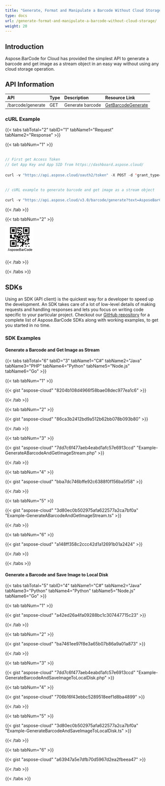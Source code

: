 ```yaml
---
title: "Generate, Format and Manipulate a Barcode Without Cloud Storage"
type: docs
url: /generate-format-and-manipulate-a-barcode-without-cloud-storage/
weight: 20
---
```

## **Introduction**
Aspose.BarCode for Cloud has provided the simplest API to generate a barcode and get image as a stream object in an easy way without using any cloud storage operation.

## **API Information**

|**API**|**Type**|**Description**|**Resource Link**|
| :- | :- | :- | :- |
|/barcode/generate|GET|Generate barcode|[GetBarcodeGenerate](https://apireference.aspose.cloud/barcode/#/Barcode/GetBarcodeGenerate)|

### **cURL Example**
{{< tabs tabTotal="2" tabID="1" tabName1="Request" tabName2="Response" >}}

{{< tab tabNum="1" >}}

```java

// First get Access Token
// Get App Key and App SID from https://dashboard.aspose.cloud/

curl -v "https://api.aspose.cloud/oauth2/token" -X POST -d 'grant_type=client_credentials&client_id=0B17F60A-6D69-426B-9ABD-79F35A6E9F7B&client_secret=53b8b19adffa41a3e87dbbd8858977ae' -H "Content-Type: application/x-www-form-urlencoded" -H "Accept: application/json"

```

```java

// cURL example to generate barcode and get image as a stream object

curl -v "https://api.aspose.cloud/v3.0/barcode/generate?text=AsposeBarCode&type=QR&format=png&enableChecksum=NO&resolution=96&dimensionX=0.7" -X GET -H "Content-Type: application/json" -H "Accept: multipart/form-data" -o sample-barcode.png 

```

{{< /tab >}}

{{< tab tabNum="2" >}}

![todo:image_alt_text](generate-format-and-manipulate-a-barcode-without-cloud-storage_1.png)

{{< /tab >}}

{{< /tabs >}}
## **SDKs**
Using an SDK (API client) is the quickest way for a developer to speed up the development. An SDK takes care of a lot of low-level details of making requests and handling responses and lets you focus on writing code specific to your particular project. Checkout our [GitHub repository](https://github.com/aspose-barcode-cloud) for a complete list of Aspose.BarCode SDKs along with working examples, to get you started in no time.
### **SDK Examples**
#### **Generate a Barcode and Get Image as Stream**
{{< tabs tabTotal="6" tabID="3" tabName1="C#" tabName2="Java" tabName3="PHP" tabName4="Python" tabName5="Node.js" tabName6="Go" >}}

{{< tab tabNum="1" >}}

{{< gist "aspose-cloud" "8204b108d4966f58bae08dec977ea1c6" >}}

{{< /tab >}}

{{< tab tabNum="2" >}}

{{< gist "aspose-cloud" "86ca3b2412bd9a512b62bb078b093b80" >}}

{{< /tab >}}

{{< tab tabNum="3" >}}

{{< gist "aspose-cloud" "7dd7c6f477aeb4eabd1afc57e6913ccd" "Example-GenerateABarcodeAndGetImageStream.php" >}}

{{< /tab >}}

{{< tab tabNum="4" >}}

{{< gist "aspose-cloud" "bba7dc746bffe92c6388f0f156ba5f58" >}}

{{< /tab >}}

{{< tab tabNum="5" >}}

{{< gist "aspose-cloud" "3d80ec0b502975afa622577a2ca7bf0a" "Example-GenerateABarcodeAndGetImageStream.ts" >}}

{{< /tab >}}

{{< tab tabNum="6" >}}

{{< gist "aspose-cloud" "a148ff358c2ccc42d1a12691b01a2424" >}}

{{< /tab >}}

{{< /tabs >}}
#### **Generate a Barcode and Save Image to Local Disk**
{{< tabs tabTotal="5" tabID="4" tabName1="C#" tabName2="Java" tabName3="Python" tabName4="Python" tabName5="Node.js" tabName6="Go" >}}

{{< tab tabNum="1" >}}

{{< gist "aspose-cloud" "a42ed26a4fa09288bc1c307447715c23" >}}

{{< /tab >}}

{{< tab tabNum="2" >}}

{{< gist "aspose-cloud" "ba7461ee97f8e3a65b07b86a9a01a873" >}}

{{< /tab >}}

{{< tab tabNum="3" >}}

{{< gist "aspose-cloud" "7dd7c6f477aeb4eabd1afc57e6913ccd" "Example-GenerateBarcodeAndSaveImageToLocalDisk.php" >}}

{{< tab tabNum="4" >}}

{{< gist "aspose-cloud" "706b16f43ebbc5289518eef1d8ba4899" >}}

{{< /tab >}}

{{< tab tabNum="5" >}}

{{< gist "aspose-cloud" "3d80ec0b502975afa622577a2ca7bf0a" "Example-GenerateBarcodeAndSaveImageToLocalDisk.ts" >}}

{{< /tab >}}

{{< tab tabNum="6" >}}

{{< gist "aspose-cloud" "a63947a5e7dfb70d5967d2ea2fbeea47" >}}

{{< /tab >}}

{{< /tabs >}}
